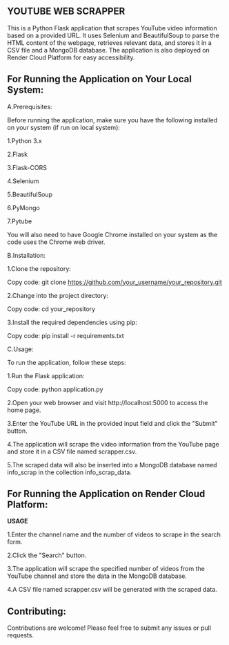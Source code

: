
## YOUTUBE WEB SCRAPPER

This is a Python Flask application that scrapes YouTube video information based on a provided URL. It uses Selenium and BeautifulSoup to parse the HTML content of the webpage, retrieves relevant data, and stores it in a CSV file and a MongoDB database. The application is also deployed on Render Cloud Platform for easy accessibility.

## For Running the Application on Your Local System:

A.Prerequisites: 

Before running the application, make sure you have the following installed on your system (if run on local system):

1.Python 3.x

2.Flask

3.Flask-CORS

4.Selenium

5.BeautifulSoup

6.PyMongo

7.Pytube

You will also need to have Google Chrome installed on your system as the code uses the Chrome web driver.

B.Installation:

1.Clone the repository:

Copy code: git clone https://github.com/your_username/your_repository.git

2.Change into the project directory:

Copy code: cd your_repository

3.Install the required dependencies using pip:

Copy code: pip install -r requirements.txt

C.Usage:

To run the application, follow these steps:

1.Run the Flask application:

Copy code: python application.py

2.Open your web browser and visit http://localhost:5000 to access the home page.

3.Enter the YouTube URL in the provided input field and click the "Submit" button.

4.The application will scrape the video information from the YouTube page and store it in a CSV file named scrapper.csv.

5.The scraped data will also be inserted into a MongoDB database named info_scrap in the collection info_scrap_data.

## For Running the Application on Render Cloud Platform:

**USAGE**

1.Enter the channel name and the number of videos to scrape in the search form.

2.Click the "Search" button.

3.The application will scrape the specified number of videos from the YouTube channel and store the data in the MongoDB database.

4.A CSV file named scrapper.csv will be generated with the scraped data.

## Contributing:

Contributions are welcome! Please feel free to submit any issues or pull requests.